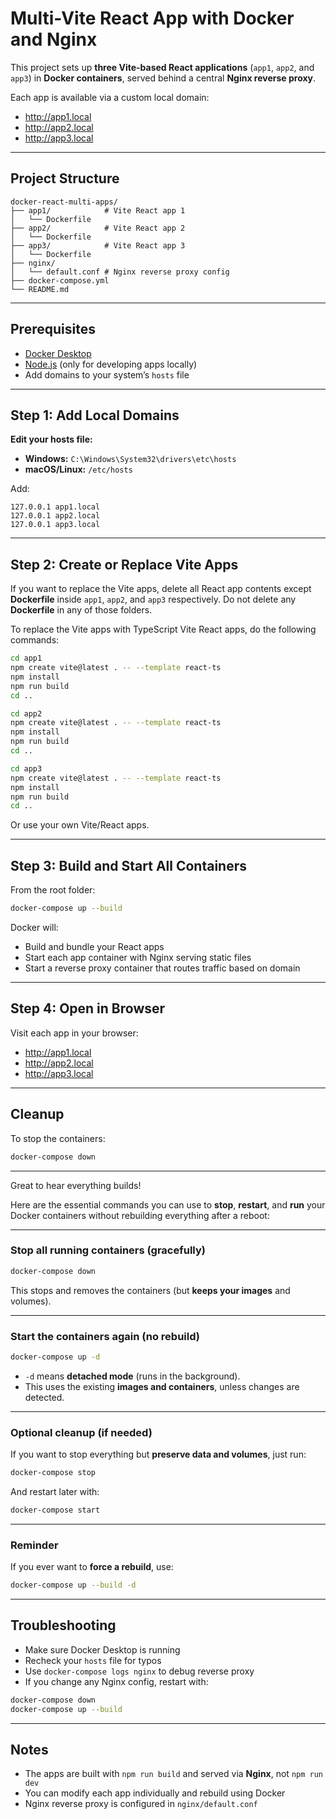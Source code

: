 # Multi-Vite React App with Docker and Nginx

This project sets up **three Vite-based React applications** (`app1`, `app2`, and `app3`) in **Docker containers**, served behind a central **Nginx reverse proxy**.

Each app is available via a custom local domain:

- http://app1.local
- http://app2.local
- http://app3.local

---

## Project Structure

```
docker-react-multi-apps/
├── app1/            # Vite React app 1
│   └── Dockerfile
├── app2/            # Vite React app 2
│   └── Dockerfile
├── app3/            # Vite React app 3
│   └── Dockerfile
├── nginx/
│   └── default.conf # Nginx reverse proxy config
├── docker-compose.yml
└── README.md
```

---

## Prerequisites

- [Docker Desktop](https://www.docker.com/products/docker-desktop)
- [Node.js](https://nodejs.org/) (only for developing apps locally)
- Add domains to your system’s `hosts` file

---

## Step 1: Add Local Domains

**Edit your hosts file:**

- **Windows:** `C:\Windows\System32\drivers\etc\hosts`
- **macOS/Linux:** `/etc/hosts`

Add:

```
127.0.0.1 app1.local
127.0.0.1 app2.local
127.0.0.1 app3.local
```

---

## Step 2: Create or Replace Vite Apps

If you want to replace the Vite apps, delete all React app contents except **Dockerfile** inside `app1`, `app2`, and `app3` respectively. Do not delete any **Dockerfile** in any of those folders.

To replace the Vite apps with TypeScript Vite React apps, do the following commands:

```bash
cd app1
npm create vite@latest . -- --template react-ts
npm install
npm run build
cd ..

cd app2
npm create vite@latest . -- --template react-ts
npm install
npm run build
cd ..

cd app3
npm create vite@latest . -- --template react-ts
npm install
npm run build
cd ..
```

Or use your own Vite/React apps.

---

## Step 3: Build and Start All Containers

From the root folder:

```bash
docker-compose up --build
```

Docker will:

- Build and bundle your React apps
- Start each app container with Nginx serving static files
- Start a reverse proxy container that routes traffic based on domain

---

## Step 4: Open in Browser

Visit each app in your browser:

- http://app1.local
- http://app2.local
- http://app3.local

---

## Cleanup

To stop the containers:

```bash
docker-compose down
```

---

Great to hear everything builds!

Here are the essential commands you can use to **stop**, **restart**, and **run** your Docker containers without rebuilding everything after a reboot:

---

### Stop all running containers (gracefully)

```bash
docker-compose down
```

This stops and removes the containers (but **keeps your images** and volumes).

---

### Start the containers again (no rebuild)

```bash
docker-compose up -d
```

* `-d` means **detached mode** (runs in the background).
* This uses the existing **images and containers**, unless changes are detected.

---

### Optional cleanup (if needed)

If you want to stop everything but **preserve data and volumes**, just run:

```bash
docker-compose stop
```

And restart later with:

```bash
docker-compose start
```

---

### Reminder

If you ever want to **force a rebuild**, use:

```bash
docker-compose up --build -d
```

---

## Troubleshooting

- Make sure Docker Desktop is running
- Recheck your `hosts` file for typos
- Use `docker-compose logs nginx` to debug reverse proxy
- If you change any Nginx config, restart with:

```bash
docker-compose down
docker-compose up --build
```

---

## Notes

- The apps are built with `npm run build` and served via **Nginx**, not `npm run dev`
- You can modify each app individually and rebuild using Docker
- Nginx reverse proxy is configured in `nginx/default.conf`
